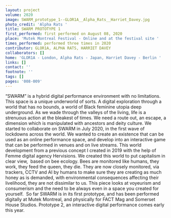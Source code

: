 ```yaml
---
layout: project
volume: 2020
image: SWARM_prototype_1--GLOR1A__Alpha_Rats__Harriet_Davey.jpg
photo_credit: 'Alpha Rats '
title: SWARM PROTOTYPE 1
first_performed: first performed on August 08, 2020
place: 'Mutek Montreal Festival - Online and at the festival site '
times_performed: performed three times in 2020
contributor: GLOR1A, ALPHA RATS, HARRIET DAVEY
collaborators: []
home: 'GLOR1A - London, Alpha Rats - Japan, Harriet Davey - Berlin '
links: []
contact: ''
footnote: ''
tags: []
pages: '008-009'
---
```




“SWARM” is a hybrid digital performance environment with no limitations. This space is a unique underworld of sorts. A digital exploration through a world that has no bounds, a world of Black feminine utopia deep underground. As we wade through the valleys of the living, life is a strenuous action at the bleakest of times. We need a route out, an escape, a dimension which is manipulated with ancestors and deity culture. We started to collaborate on SWARM in July 2020, in the first wave of lockdowns across the world. We wanted to create an existence that can be used as an online performance space, and develop into an interactive game that can be performed in venues and on live streams. This world development from a previous concept I created in 2019 with the help of Femme digital agency Hervisions. We created this world to put capitalism in clear view,  based on bee ecology. Bees are monitored like humans, they work, they feed the queen, they die. They are now closely monitored, via trackers, CCTV and AI by humans to make sure they are creating as much honey as is demanded, with environmental consequences affecting their livelihood, they are not dissimilar to us. This piece looks at voyeurism and consumerism and the need to be always even in a space you created for yourself. 
So far SWARM is in its first prototype, and has been performed digitally at Mutek Montreal, and physically for FACT Mag and Somerset House Studios. Prototype 2, an interactive digital performance comes early this year. 

